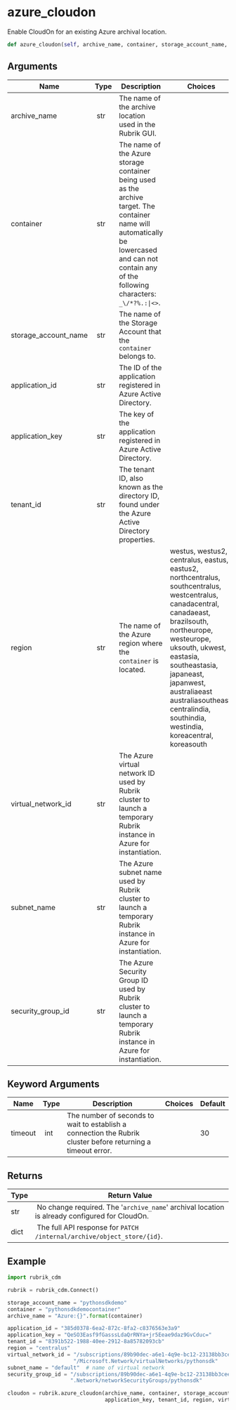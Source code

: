 # azure_cloudon

Enable CloudOn for an existing Azure archival location.

```py
def azure_cloudon(self, archive_name, container, storage_account_name, application_id, application_key, tenant_id, region, virtual_network_id, subnet_name, security_group_id, timeout=30):
```

## Arguments

| Name        | Type | Description                                                                 | Choices |
|-------------|------|-----------------------------------------------------------------------------|---------|
| archive_name  | str | The name of the archive location used in the Rubrik GUI. |  |
| container  | str | The name of the Azure storage container being used as the archive target. The container name will automatically be lowercased and can not contain any of the following characters: `_\/*?%.:\|<>`. |  |
| storage_account_name  | str | The name of the Storage Account that the `container` belongs to. |  |
| application_id  | str | The ID of the application registered in Azure Active Directory. |  |
| application_key  | str | The key of the application registered in Azure Active Directory. |  |
| tenant_id  | str | The tenant ID, also known as the directory ID, found under the Azure Active Directory properties. |  |
| region  | str | The name of the Azure region where the `container` is located.  | westus, westus2, centralus, eastus, eastus2, northcentralus, southcentralus, westcentralus, canadacentral, canadaeast, brazilsouth, northeurope, westeurope, uksouth, ukwest, eastasia, southeastasia, japaneast, japanwest, australiaeast australiasoutheast, centralindia, southindia, westindia, koreacentral, koreasouth |
| virtual_network_id  | str | The Azure virtual network ID used by Rubrik cluster to launch a temporary Rubrik instance in Azure for instantiation. |  |
| subnet_name  | str | The Azure subnet name used by Rubrik cluster to launch a temporary Rubrik instance in Azure for instantiation. |  |
| security_group_id  | str | The Azure Security Group ID used by Rubrik cluster to launch a temporary Rubrik instance in Azure for instantiation. |  |

## Keyword Arguments

| Name        | Type | Description                                                                 | Choices | Default |
|-------------|------|-----------------------------------------------------------------------------|---------|---------|
| timeout  | int | The number of seconds to wait to establish a connection the Rubrik cluster before returning a timeout error.  |  | 30 |

## Returns

| Type | Return Value                                                                                  |
|------|-----------------------------------------------------------------------------------------------|
| str | No change required. The '`archive_name`' archival location is already configured for CloudOn. |
| dict | The full API response for `PATCH /internal/archive/object_store/{id}`. |



## Example

```py
import rubrik_cdm

rubrik = rubrik_cdm.Connect()

storage_account_name = "pythonsdkdemo"
container = "pythonsdkdemocontainer"
archive_name = "Azure:{}".format(container)

application_id = "385d0378-6ea2-872c-8fa2-c8376563e3a9"
application_key = "QeSO3Easf9fGasssLdaQrRNYa+jr5Eeae9daz9GvCduc="
tenant_id = "8391b522-1988-40ee-2912-8a85782093cb"
region = "centralus"
virtual_network_id = "/subscriptions/89b90dec-a6e1-4q9e-bc12-23138bb3cee4/resourceGroups/PythonSDK/providers" \
                     "/Microsoft.Network/virtualNetworks/pythonsdk"
subnet_name = "default"  # name of virtual network
security_group_id = "/subscriptions/89b90dec-a6e1-4q9e-bc12-23138bb3cee4/resourceGroups/PythonSDK/providers/Microsoft" \
                    ".Network/networkSecurityGroups/pythonsdk"

cloudon = rubrik.azure_cloudon(archive_name, container, storage_account_name, application_id,
                               application_key, tenant_id, region, virtual_network_id, subnet_name, security_group_id)

```
